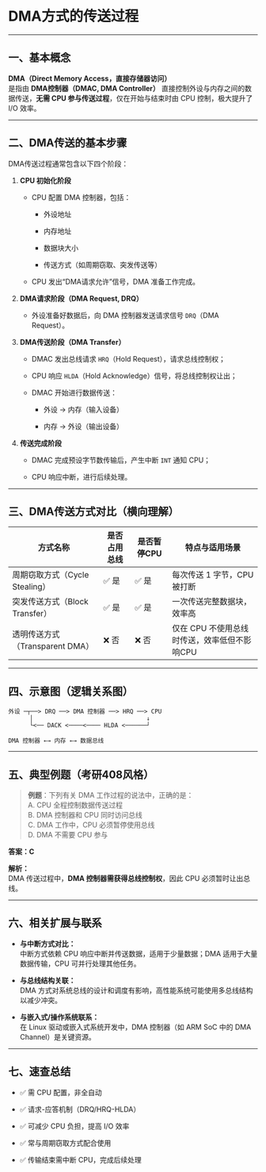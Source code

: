 # DMA方式的传送过程

---

## 一、基本概念

**DMA（Direct Memory Access，直接存储器访问）**  
是指由 **DMA控制器（DMAC, DMA Controller）** 直接控制外设与内存之间的数据传送，**无需 CPU 参与传送过程**，仅在开始与结束时由 CPU 控制，极大提升了 I/O 效率。

---

## 二、DMA传送的基本步骤

DMA传送过程通常包含以下四个阶段：

1. **CPU 初始化阶段**
    
    - CPU 配置 DMA 控制器，包括：
        
        - 外设地址
            
        - 内存地址
            
        - 数据块大小
            
        - 传送方式（如周期窃取、突发传送等）
            
    - CPU 发出“DMA请求允许”信号，DMA 准备工作完成。
        
2. **DMA请求阶段（DMA Request, DRQ）**
    
    - 外设准备好数据后，向 DMA 控制器发送请求信号 `DRQ`（DMA Request）。
        
3. **DMA传送阶段（DMA Transfer）**
    
    - DMAC 发出总线请求 `HRQ`（Hold Request），请求总线控制权；
        
    - CPU 响应 `HLDA`（Hold Acknowledge）信号，将总线控制权让出；
        
    - DMAC 开始进行数据传送：
        
        - 外设 → 内存（输入设备）
            
        - 内存 → 外设（输出设备）
            
4. **传送完成阶段**
    
    - DMAC 完成预设字节数传输后，产生中断 `INT` 通知 CPU；
        
    - CPU 响应中断，进行后续处理。
        

---

## 三、DMA传送方式对比（横向理解）

|方式名称|是否占用总线|是否暂停CPU|特点与适用场景|
|---|---|---|---|
|周期窃取方式（Cycle Stealing）|✅ 是|✅ 是|每次传送 1 字节，CPU 被打断|
|突发传送方式（Block Transfer）|✅ 是|✅ 是|一次传送完整数据块，效率高|
|透明传送方式（Transparent DMA）|❌ 否|❌ 否|仅在 CPU 不使用总线时传送，效率低但不影响CPU|

---

## 四、示意图（逻辑关系图）

```
外设 ─┬──> DRQ ──> DMA 控制器 ──> HRQ ──> CPU
      │                                ↓
      └<── DACK <────<──── HLDA <──────┘

DMA 控制器 ←→ 内存 ←→ 数据总线
```

---

## 五、典型例题（考研408风格）

> **例题**：下列有关 DMA 工作过程的说法中，正确的是：  
> A. CPU 全程控制数据传送过程  
> B. DMA 控制器和 CPU 同时访问总线  
> C. DMA 工作中，CPU 必须暂停使用总线  
> D. DMA 不需要 CPU 参与

**答案：C**

**解析：**  
DMA 传送过程中，**DMA 控制器需获得总线控制权**，因此 CPU 必须暂时让出总线。

---

## 六、相关扩展与联系

- **与中断方式对比：**  
    中断方式依赖 CPU 响应中断并传送数据，适用于少量数据；DMA 适用于大量数据传输，CPU 可并行处理其他任务。
    
- **与总线结构关联：**  
    DMA 方式对系统总线的设计和调度有影响，高性能系统可能使用多总线结构以减少冲突。
    
- **与嵌入式/操作系统联系：**  
    在 Linux 驱动或嵌入式系统开发中，DMA 控制器（如 ARM SoC 中的 DMA Channel）是关键资源。
    

---

## 七、速查总结

- ✅ 需 CPU 配置，非全自动
    
- ✅ 请求-应答机制（DRQ/HRQ-HLDA）
    
- ✅ 可减少 CPU 负担，提高 I/O 效率
    
- ✅ 常与周期窃取方式配合使用
    
- ✅ 传输结束需中断 CPU，完成后续处理
    